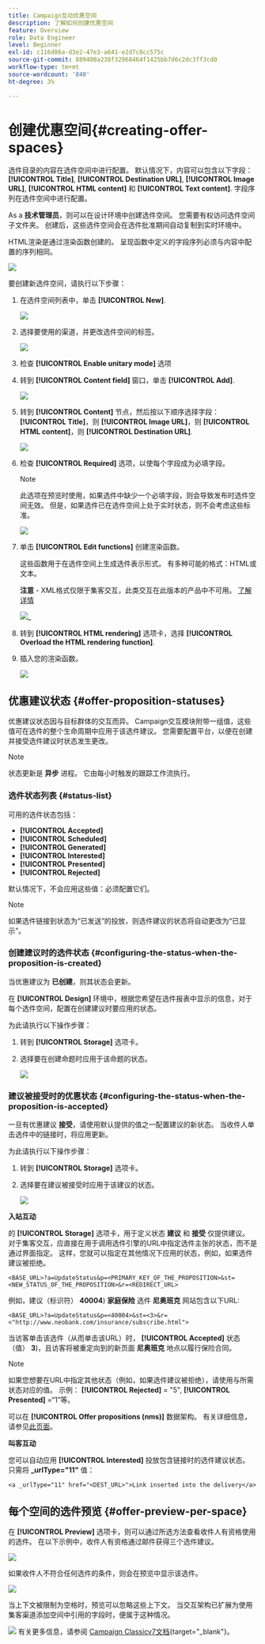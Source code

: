 ```yaml
---
title: Campaign互动优惠空间
description: 了解如何创建优惠空间
feature: Overview
role: Data Engineer
level: Beginner
exl-id: c116d86a-d3e2-47e3-a641-e2d7c8cc575c
source-git-commit: 889400a238f32968464f1425bb7d6c2dc3ff3cd0
workflow-type: tm+mt
source-wordcount: '840'
ht-degree: 3%

---
```


# 创建优惠空间{#creating-offer-spaces}

选件目录的内容在选件空间中进行配置。 默认情况下，内容可以包含以下字段： **[!UICONTROL Title]**, **[!UICONTROL Destination URL]**, **[!UICONTROL Image URL]**, **[!UICONTROL HTML content]** 和 **[!UICONTROL Text content]**. 字段序列在选件空间中进行配置。

As a **技术管理员**，则可以在设计环境中创建选件空间。 您需要有权访问选件空间子文件夹。 创建后，这些选件空间会在选件批准期间自动复制到实时环境中。

HTML渲染是通过渲染函数创建的。 呈现函数中定义的字段序列必须与内容中配置的序列相同。

![](assets/offer_space_create_009.png)

要创建新选件空间，请执行以下步骤：

1. 在选件空间列表中，单击 **[!UICONTROL New]**.

   ![](assets/offer_space_create_001.png)

1. 选择要使用的渠道，并更改选件空间的标签。

   ![](assets/offer_space_create_002.png)

1. 检查 **[!UICONTROL Enable unitary mode]** 选项

1. 转到 **[!UICONTROL Content field]** 窗口，单击 **[!UICONTROL Add]**.

   ![](assets/offer_space_create_003.png)

1. 转到 **[!UICONTROL Content]** 节点，然后按以下顺序选择字段： **[!UICONTROL Title]**，则 **[!UICONTROL Image URL]**，则 **[!UICONTROL HTML content]**，则 **[!UICONTROL Destination URL]**.

   ![](assets/offer_space_create_004.png)

1. 检查 **[!UICONTROL Required]** 选项，以使每个字段成为必填字段。

   >[!NOTE]
   >
   >此选项在预览时使用，如果选件中缺少一个必填字段，则会导致发布时选件空间无效。 但是，如果选件已在选件空间上处于实时状态，则不会考虑这些标准。

   ![](assets/offer_space_create_005.png)

1. 单击 **[!UICONTROL Edit functions]** 创建渲染函数。

   这些函数用于在选件空间上生成选件表示形式。 有多种可能的格式：HTML或文本。

   **注意** - XML格式仅限于集客交互，此类交互在此版本的产品中不可用。 [了解详情](../start/capability-matrix.md#gs-unavailable-features)

   ![](assets/offer_space_create_006.png)_

1. 转到 **[!UICONTROL HTML rendering]** 选项卡，选择 **[!UICONTROL Overload the HTML rendering function]**.
1. 插入您的渲染函数。

   ![](assets/offer_space_create_007.png)

## 优惠建议状态 {#offer-proposition-statuses}

优惠建议状态因与目标群体的交互而异。 Campaign交互模块附带一组值，这些值可在选件的整个生命周期中应用于该选件建议。 您需要配置平台，以便在创建并接受选件建议时状态发生更改。

>[!NOTE]
>
>状态更新是 **异步** 进程。 它由每小时触发的跟踪工作流执行。

### 选件状态列表 {#status-list}

可用的选件状态包括：

* **[!UICONTROL Accepted]**
* **[!UICONTROL Scheduled]**
* **[!UICONTROL Generated]**
* **[!UICONTROL Interested]**
* **[!UICONTROL Presented]**
* **[!UICONTROL Rejected]**

默认情况下，不会应用这些值：必须配置它们。

>[!NOTE]
>
>如果选件链接到状态为“已发送”的投放，则选件建议的状态将自动更改为“已显示”。

### 创建建议时的选件状态 {#configuring-the-status-when-the-proposition-is-created}

当优惠建议为 **已创建**，则其状态会更新。

在 **[!UICONTROL Design]** 环境中，根据您希望在选件报表中显示的信息，对于每个选件空间，配置在创建建议时要应用的状态。

为此请执行以下操作步骤：

1. 转到 **[!UICONTROL Storage]** 选项卡。
1. 选择要在创建命题时应用于该命题的状态。

   ![](assets/offer_update_status_001.png)

### 建议被接受时的优惠状态 {#configuring-the-status-when-the-proposition-is-accepted}

一旦有优惠建议 **接受**，请使用默认提供的值之一配置建议的新状态。 当收件人单击选件中的链接时，将应用更新。

为此请执行以下操作步骤：

1. 转到 **[!UICONTROL Storage]** 选项卡。
1. 选择要在建议被接受时应用于该建议的状态。

   ![](assets/offer_update_status_002.png)


**入站互动**

的 **[!UICONTROL Storage]** 选项卡，用于定义状态 **建议** 和 **接受** 仅提供建议。 对于集客交互，应直接在用于调用选件引擎的URL中指定选件主张的状态，而不是通过界面指定。 这样，您就可以指定在其他情况下应用的状态，例如，如果选件建议被拒绝。

```
<BASE_URL>?a=UpdateStatus&p=<PRIMARY_KEY_OF_THE_PROPOSITION>&st=<NEW_STATUS_OF_THE_PROPOSITION>&r=<REDIRECT_URL>
```

例如，建议（标识符） **40004**) **家庭保险** 选件 **尼奥班克** 网站包含以下URL:

```
<BASE_URL>?a=UpdateStatus&p=<40004>&st=<3>&r=<"http://www.neobank.com/insurance/subscribe.html">
```

当访客单击该选件（从而单击该URL）时， **[!UICONTROL Accepted]** 状态（值） **3**)，且访客将被重定向到的新页面 **尼奥班克** 地点以履行保险合同。

>[!NOTE]
>
>如果您想要在URL中指定其他状态（例如，如果选件建议被拒绝），请使用与所需状态对应的值。 示例： **[!UICONTROL Rejected]** = &quot;5&quot;, **[!UICONTROL Presented]** =“1”等。
>
>可以在 **[!UICONTROL Offer propositions (nms)]** 数据架构。 有关详细信息，请参见[此页面](../dev/create-schema.md)。

**叫客互动**

您可以自动应用 **[!UICONTROL Interested]** 投放包含链接时的选件建议状态。 只需将 **_urlType=&quot;11&quot;** 值：

```
<a _urlType="11" href="<DEST_URL>">Link inserted into the delivery</a>
```

## 每个空间的选件预览 {#offer-preview-per-space}

在 **[!UICONTROL Preview]** 选项卡，则可以通过所选方法查看收件人有资格使用的选件。 在以下示例中，收件人有资格通过邮件获得三个选件建议。

![](assets/offer_space_overview_002.png)

如果收件人不符合任何选件的条件，则会在预览中显示该选件。

![](assets/offer_space_overview_001.png)


当上下文被限制为空格时，预览可以忽略这些上下文。 当交互架构已扩展为使用集客渠道添加空间中引用的字段时，便属于这种情况。

![](../assets/do-not-localize/book.png)  有关更多信息，请参阅 [Campaign Classicv7文档](https://experienceleague.adobe.com/docs/campaign-classic/using/managing-offers/advanced-parameters/extension-example.html){target=&quot;_blank&quot;}。